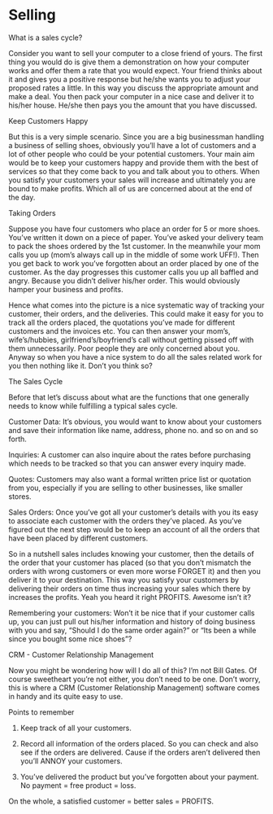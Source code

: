 # Selling

What is a sales cycle? 

Consider you want to sell your computer to a close friend of yours. The first thing you would do is give them a demonstration on how your computer works and offer them a rate that you would expect. Your friend thinks about it and gives you a positive response but he/she wants you to adjust your proposed rates a little. In this way you discuss the appropriate amount and make a deal. You then pack your computer in a nice case and deliver it to his/her house. He/she then pays you the amount that you have discussed.

Keep Customers Happy

But this is a very simple scenario. Since  you are a big businessman handling a business of selling shoes, obviously you’ll have a lot of customers and a lot of other people who could be your potential customers. Your main aim would be to keep your customers happy and provide them with the best of services so that they come back to you and talk about you to others. When you satisfy your customers your sales will increase and ultimately you are bound to make profits. Which all of us are concerned about at the end of the day.

Taking Orders

Suppose you have four customers who place an order for 5 or more shoes. You’ve written it down on a piece of paper. You’ve asked your delivery team  to pack the shoes ordered by the 1st customer. In the meanwhile your mom calls you up (mom’s always call up in the middle of some work UFF!). Then you get back to work you’ve forgotten about an order placed by one of the customer. As the day progresses this customer calls you up all baffled and angry. Because you didn’t deliver his/her order. This would obviously hamper your business and profits.

Hence what comes into the picture is a nice systematic way of tracking your customer, their orders, and the deliveries. This could make it easy for you to track all the orders placed, the quotations you’ve made for different customers and the invoices etc. You can then answer your mom’s, wife’s/hubbies, girlfriend’s/boyfriend’s call without getting pissed off with them unnecessarily. Poor people they are only concerned about you. Anyway so when you have a nice system to do all the sales related work for you then nothing like it. Don’t you think so? 

The Sales Cycle

Before that let’s discuss about what are the functions that one generally needs to know while fulfilling a typical sales cycle. 

Customer Data: It’s obvious, you would want to know about your customers and save their information like name, address, phone no. and so on and so forth. 

Inquiries: A customer can also inquire about the rates before purchasing which needs to be tracked so that you can answer every inquiry made.

Quotes: Customers may also want a formal written price list or quotation from you, especially if you are selling to other businesses, like smaller stores.

Sales Orders: Once you’ve got all your customer’s details with you its easy to associate each customer with the orders they’ve placed. As you’ve figured out the next step would be to keep an account of all the orders that have been placed by different customers. 

So in a nutshell sales includes knowing your customer, then the details of the order that your customer has placed (so that you don’t mismatch the orders with wrong customers or even more worse FORGET it) and then you deliver it to your destination. This way you satisfy your customers by delivering their orders on time thus increasing your sales which there by increases the profits. Yeah you heard it right PROFITS. Awesome isn’t it?

Remembering your customers: Won’t it be nice that if your customer calls up, you can just pull out his/her information and history of doing business with you and say, “Should I do the same order again?” or “Its been a while since you bought some nice shoes”?

CRM - Customer Relationship Management

Now you might be wondering how will I do all of this?  I’m not Bill Gates. Of course sweetheart you’re not either, you don’t need to be one. Don’t worry, this is where a CRM (Customer Relationship Management) software comes in handy and its quite easy to use. 



Points to remember

1. Keep track of all your customers. 

2. Record all information of the orders placed. So you can check and also see if the orders are delivered. Cause if the orders aren’t delivered then you’ll ANNOY your customers.

3. You’ve delivered the product but you’ve forgotten about your payment. No payment = free product = loss.

On the whole, a satisfied customer = better sales = PROFITS.


